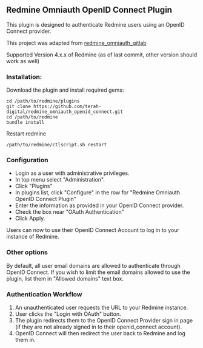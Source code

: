 ## Redmine Omniauth OpenID Connect Plugin

This plugin is designed to authenticate Redmine users using an OpenID Connect provider.

This project was adapted from [redmine_omniauth_gitlab](https://github.com/applewu/redmine_omniauth_gitlab)

Supported Version 4.x.x of Redmine (as of last commit, other version should work as well)

### Installation:

Download the plugin and install required gems:

```console
cd /path/to/redmine/plugins
git clone https://github.com/terah-digital/redmine_omniauth_openid_connect.git
cd /path/to/redmine
bundle install
```

Restart redmine
```console
/path/to/redmine/ctlscript.sh restart
```

### Configuration

* Login as a user with administrative privileges. 
* In top menu select "Administration".
* Click "Plugins"
* In plugins list, click "Configure" in the row for "Redmine Omniauth OpenID Connect Plugin"
* Enter the information as provided in your OpenID Connect provider.
* Check the box near "OAuth Authentication"
* Click Apply. 
 
Users can now to use their OpenID Connect Account to log in to your instance of Redmine.


### Other options

By default, all user email domains are allowed to authenticate through OpenID Connect.
If you wish to limit the email domains allowed to use the plugin, list them in "Allowed domains" text box.


### Authentication Workflow

1. An unauthenticated user requests the URL to your Redmine instance.
2. User clicks the "Login with OAuth" button.
3. The plugin redirects them to the OpenID Connect Provider sign in page (if they are not already signed in to their openid_connect account).
4. OpenID Connect will then redirect the user back to Redmine and log them in.